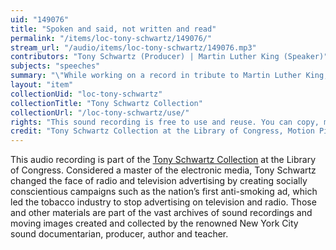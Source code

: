 ```yaml
---
uid: "149076"
title: "Spoken and said, not written and read"
permalink: "/items/loc-tony-schwartz/149076/"
stream_url: "/audio/items/loc-tony-schwartz/149076.mp3"
contributors: "Tony Schwartz (Producer) | Martin Luther King (Speaker)"
subjects: "speeches"
summary: "\"While working on a record in tribute to Martin Luther King, Tony came across Dr. King's eulogy to himself at the Atlanta Eboneser [i.e. Ebenezer] Baptist Church, February 4, 1968. We listen to Dr. King. \"--Accompanying collection documentation."
layout: "item"
collectionUid: "loc-tony-schwartz"
collectionTitle: "Tony Schwartz Collection"
collectionUrl: "/loc-tony-schwartz/use/"
rights: "This sound recording is free to use and reuse. You can copy, modify, distribute and perform the work, even for commercial purposes, all without asking permission. Attribution is recommended but not required."
credit: "Tony Schwartz Collection at the Library of Congress, Motion Picture, Broadcasting and Recorded Sound Division."
---
```


This audio recording is part of the [Tony Schwartz Collection](https://www.loc.gov/rr/record/schwartzcollection.html) at the Library of Congress. Considered a master of the electronic media, Tony Schwartz changed the face of radio and television advertising by creating socially conscientious campaigns such as the nation’s first anti-smoking ad, which led the tobacco industry to stop advertising on television and radio. Those and other materials are part of the vast archives of sound recordings and moving images created and collected by the renowned New York City sound documentarian, producer, author and teacher.